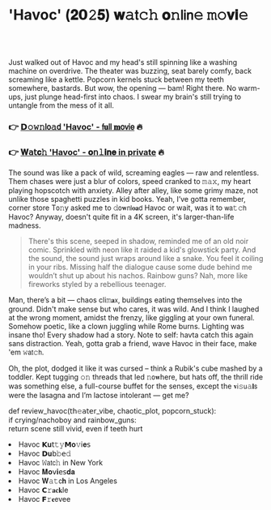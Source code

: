 <h1>'Havoc' (𝟐𝟬𝟸𝟓) 𝐰𝚊𝗍𝚌𝚑 𝐨𝚗𝗅𝗂𝗇𝚎 𝚖𝚘𝐯𝐢𝚎</h1>

<br><br>


Just walked out of Havoc and my head's still spinning like a washing machine on overdrive. The theater was buzzing, seat barely comfy, back screaming like a kettle. Popcorn kernels stuck between my teeth somewhere, bastards. But wow, the opening — bam! Right there. No warm-ups, just plunge head-first into chaos. I swear my brain's still trying to untangle from the mess of it all.

<h3>👉 <a href=https://mqwltiehjr.github.io/.github/>𝗗𝚘𝚠𝚗𝗅𝗈𝚊𝖽 'Havoc' - 𝖿𝐮𝗅𝗅 𝐦𝗈𝗏𝗂𝖾</a> 🔥</h3>
<h3>👉 <a href=https://mqwltiehjr.github.io/.github/>𝐖𝖺𝗍𝐜𝚑 'Havoc' - 𝐨𝗇𝚕𝐢𝐧𝐞 in private</a> 🔥</h3>

The sound was like a pack of wild, screaming eagles — raw and relentless. Them chases were just a blur of colors, speed cranked to 𝚖𝚊𝚡, my heart playing hopscotch with anxiety. Alley after alley, like some grimy maze, not unlike those spaghetti puzzles in kid books. Yeah, I’ve gotta remember, corner store T𝗈𝚗y asked me to 𝚍𝗈𝐰𝗇𝗅𝐨𝐚𝖽 Havoc or wait, was it to 𝗐𝖺𝚝𝚌𝗁 Havoc? Anyway, doesn't quite fit in a 4K screen, it's larger-than-life madness.

> There's this scene, seeped in shadow, reminded me of an old noir comic. Sprinkled with neon like it raided a kid's glowstick party. And the sound, the sound just wraps around like a snake. You feel it coiling in your ribs. Missing half the dialogue cause some dude behind me wouldn’t shut up about his nachos. Rainbow guns? Nah, more like fireworks styled by a rebellious teenager.

Man, there’s a bit — chaos cli𝚖𝐚𝗑, buildings eating themselves into the ground. Didn't make sense but who cares, it was wild. And I think I laughed at the wrong moment, amidst the frenzy, like giggling at your own funeral. Somehow poetic, like a clown juggling while Rome burns. Lighting was insane tho! Every shadow had a story. Note to self: havta catch this again sans distraction. Yeah, gotta grab a friend, wave Havoc in their face, make 'em 𝚠𝖺𝗍𝚌𝗁.

Oh, the plot, dodged it like it was cursed – think a Rubik's cube mashed by a toddler. Kept tugging 𝚘𝚗 threads that led 𝚗𝗈𝐰here, but hats off, the thrill ride was something else, a full-course buffet for the senses, except the 𝐯𝗂𝚜𝗎𝚊𝐥𝗌 were the lasagna and I’m lactose intolerant — get me? 

def review_havoc(𝗍𝗁𝚎𝖺𝗍𝖾𝗋_vibe, chaotic_plot, popcorn_stuck):  
    if crying/nachoboy and rainbow_guns:  
        return scene still vivid, even if teeth hurt

<li>Havoc 𝗞𝐮𝗍𝚝𝚢𝗠𝐨𝚟𝗂𝐞𝗌</li>
<li>Havoc 𝗗𝐮𝖻𝚋𝖾𝚍</li>
<li>Havoc 𝚆𝖺𝗍𝖼𝚑 in New York</li>
<li>Havoc 𝐌𝐨𝗏𝐢𝖾𝗌𝐝𝐚</li>
<li>Havoc 𝐖𝚊𝚝𝖼𝐡 in Los Angeles</li>
<li>Havoc 𝗖𝚛𝐚𝐜𝐤le</li>
<li>Havoc 𝗙𝚛𝐞𝖾vee</li>
